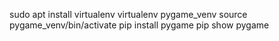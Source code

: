 sudo apt install virtualenv
virtualenv pygame_venv
source pygame_venv/bin/activate
pip install pygame
pip show pygame